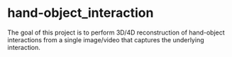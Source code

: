 # hand-object_interaction
The goal of this project is to perform 3D/4D reconstruction of hand-object interactions from a single image/video that captures the underlying interaction. 
